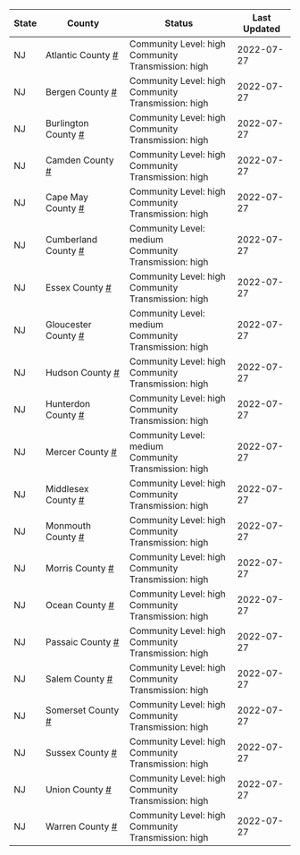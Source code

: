 State | County | Status | Last Updated
--- | --- | --- | --- 
NJ | Atlantic County <a href="#atlantic_county">#</a> | <a name="atlantic_county"></a>Community Level: high<br/>Community Transmission: high | 2022-07-27
NJ | Bergen County <a href="#bergen_county">#</a> | <a name="bergen_county"></a>Community Level: high<br/>Community Transmission: high | 2022-07-27
NJ | Burlington County <a href="#burlington_county">#</a> | <a name="burlington_county"></a>Community Level: high<br/>Community Transmission: high | 2022-07-27
NJ | Camden County <a href="#camden_county">#</a> | <a name="camden_county"></a>Community Level: high<br/>Community Transmission: high | 2022-07-27
NJ | Cape May County <a href="#cape_may_county">#</a> | <a name="cape_may_county"></a>Community Level: high<br/>Community Transmission: high | 2022-07-27
NJ | Cumberland County <a href="#cumberland_county">#</a> | <a name="cumberland_county"></a>Community Level: medium<br/>Community Transmission: high | 2022-07-27
NJ | Essex County <a href="#essex_county">#</a> | <a name="essex_county"></a>Community Level: high<br/>Community Transmission: high | 2022-07-27
NJ | Gloucester County <a href="#gloucester_county">#</a> | <a name="gloucester_county"></a>Community Level: medium<br/>Community Transmission: high | 2022-07-27
NJ | Hudson County <a href="#hudson_county">#</a> | <a name="hudson_county"></a>Community Level: high<br/>Community Transmission: high | 2022-07-27
NJ | Hunterdon County <a href="#hunterdon_county">#</a> | <a name="hunterdon_county"></a>Community Level: high<br/>Community Transmission: high | 2022-07-27
NJ | Mercer County <a href="#mercer_county">#</a> | <a name="mercer_county"></a>Community Level: medium<br/>Community Transmission: high | 2022-07-27
NJ | Middlesex County <a href="#middlesex_county">#</a> | <a name="middlesex_county"></a>Community Level: high<br/>Community Transmission: high | 2022-07-27
NJ | Monmouth County <a href="#monmouth_county">#</a> | <a name="monmouth_county"></a>Community Level: high<br/>Community Transmission: high | 2022-07-27
NJ | Morris County <a href="#morris_county">#</a> | <a name="morris_county"></a>Community Level: high<br/>Community Transmission: high | 2022-07-27
NJ | Ocean County <a href="#ocean_county">#</a> | <a name="ocean_county"></a>Community Level: high<br/>Community Transmission: high | 2022-07-27
NJ | Passaic County <a href="#passaic_county">#</a> | <a name="passaic_county"></a>Community Level: high<br/>Community Transmission: high | 2022-07-27
NJ | Salem County <a href="#salem_county">#</a> | <a name="salem_county"></a>Community Level: high<br/>Community Transmission: high | 2022-07-27
NJ | Somerset County <a href="#somerset_county">#</a> | <a name="somerset_county"></a>Community Level: high<br/>Community Transmission: high | 2022-07-27
NJ | Sussex County <a href="#sussex_county">#</a> | <a name="sussex_county"></a>Community Level: high<br/>Community Transmission: high | 2022-07-27
NJ | Union County <a href="#union_county">#</a> | <a name="union_county"></a>Community Level: high<br/>Community Transmission: high | 2022-07-27
NJ | Warren County <a href="#warren_county">#</a> | <a name="warren_county"></a>Community Level: high<br/>Community Transmission: high | 2022-07-27
